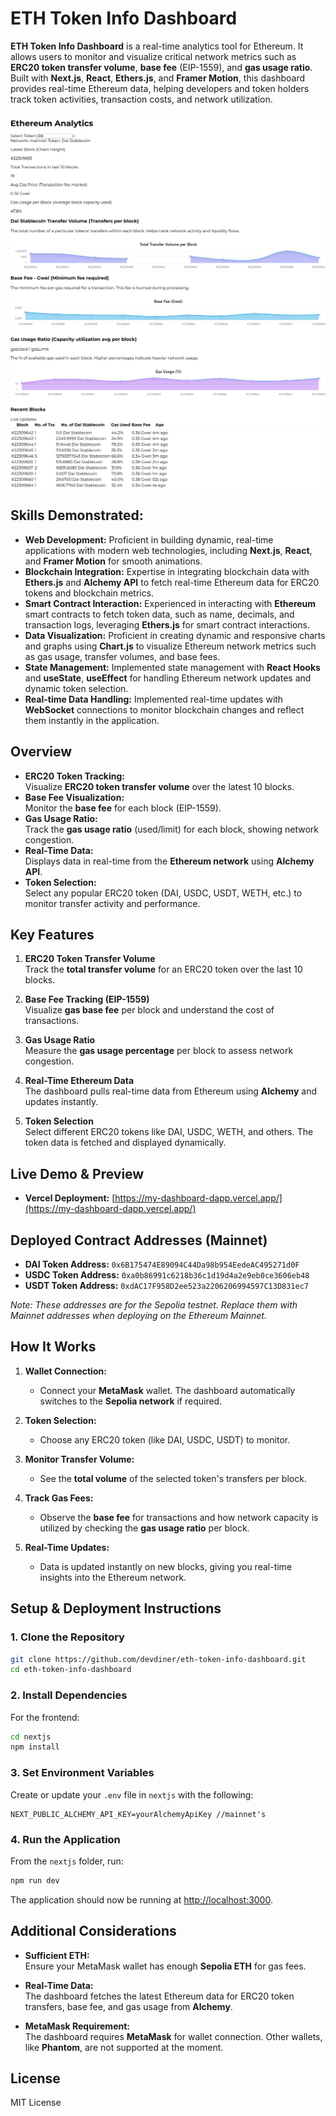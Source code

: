 # ETH Token Info Dashboard

**ETH Token Info Dashboard** is a real-time analytics tool for Ethereum. It allows users to monitor and visualize critical network metrics such as **ERC20 token transfer volume**, **base fee** (EIP-1559), and **gas usage ratio**. Built with **Next.js**, **React**, **Ethers.js**, and **Framer Motion**, this dashboard provides real-time Ethereum data, helping developers and token holders track token activities, transaction costs, and network utilization.

<p align="center" style="margin:0;">
  <img src="./assets/image-3.png" alt="Screenshot 3" style="margin:0;" />
  <img src="./assets/image-4.png" alt="Screenshot 4" style="margin:0;" />
  <img src="./assets/image-5.png" alt="Screenshot 5" style="margin:0;" />
</p>


## Skills Demonstrated:

- **Web Development:** Proficient in building dynamic, real-time applications with modern web technologies, including **Next.js**, **React**, and **Framer Motion** for smooth animations.
- **Blockchain Integration:** Expertise in integrating blockchain data with **Ethers.js** and **Alchemy API** to fetch real-time Ethereum data for ERC20 tokens and blockchain metrics.
- **Smart Contract Interaction:** Experienced in interacting with **Ethereum** smart contracts to fetch token data, such as name, decimals, and transaction logs, leveraging **Ethers.js** for smart contract interactions.
- **Data Visualization:** Proficient in creating dynamic and responsive charts and graphs using **Chart.js** to visualize Ethereum network metrics such as gas usage, transfer volumes, and base fees.
- **State Management:** Implemented state management with **React Hooks** and **useState**, **useEffect** for handling Ethereum network updates and dynamic token selection.
- **Real-time Data Handling:** Implemented real-time updates with **WebSocket** connections to monitor blockchain changes and reflect them instantly in the application.

## Overview

- **ERC20 Token Tracking:**  
  Visualize **ERC20 token transfer volume** over the latest 10 blocks.
- **Base Fee Visualization:**  
  Monitor the **base fee** for each block (EIP-1559).
- **Gas Usage Ratio:**  
  Track the **gas usage ratio** (used/limit) for each block, showing network congestion.
- **Real-Time Data:**  
  Displays data in real-time from the **Ethereum network** using **Alchemy API**.
- **Token Selection:**  
  Select any popular ERC20 token (DAI, USDC, USDT, WETH, etc.) to monitor transfer activity and performance.

## Key Features

1. **ERC20 Token Transfer Volume**  
   Track the **total transfer volume** for an ERC20 token over the last 10 blocks.

2. **Base Fee Tracking (EIP-1559)**  
   Visualize **gas base fee** per block and understand the cost of transactions.

3. **Gas Usage Ratio**  
   Measure the **gas usage percentage** per block to assess network congestion.

4. **Real-Time Ethereum Data**  
   The dashboard pulls real-time data from Ethereum using **Alchemy** and updates instantly.

5. **Token Selection**  
   Select different ERC20 tokens like DAI, USDC, WETH, and others. The token data is fetched and displayed dynamically.

## Live Demo & Preview

- **Vercel Deployment:** [https://my-dashboard-dapp.vercel.app/](https://my-dashboard-dapp.vercel.app/)

## Deployed Contract Addresses (Mainnet)

- **DAI Token Address:** `0x6B175474E89094C44Da98b954EedeAC495271d0F`  
- **USDC Token Address:** `0xa0b86991c6218b36c1d19d4a2e9eb0ce3606eb48`  
- **USDT Token Address:** `0xdAC17F958D2ee523a2206206994597C13D831ec7`  

*Note: These addresses are for the Sepolia testnet. Replace them with Mainnet addresses when deploying on the Ethereum Mainnet.*

## How It Works

1. **Wallet Connection:**  
   - Connect your **MetaMask** wallet. The dashboard automatically switches to the **Sepolia network** if required.

2. **Token Selection:**  
   - Choose any ERC20 token (like DAI, USDC, USDT) to monitor.

3. **Monitor Transfer Volume:**  
   - See the **total volume** of the selected token's transfers per block.

4. **Track Gas Fees:**  
   - Observe the **base fee** for transactions and how network capacity is utilized by checking the **gas usage ratio** per block.

5. **Real-Time Updates:**  
   - Data is updated instantly on new blocks, giving you real-time insights into the Ethereum network.

## Setup & Deployment Instructions

### 1. Clone the Repository

```bash
git clone https://github.com/devdiner/eth-token-info-dashboard.git
cd eth-token-info-dashboard
```

### 2. Install Dependencies

For the frontend:

```bash
cd nextjs
npm install
```

### 3. Set Environment Variables

Create or update your `.env` file in `nextjs` with the following:

```
NEXT_PUBLIC_ALCHEMY_API_KEY=yourAlchemyApiKey //mainnet's
```

### 4. Run the Application

From the `nextjs` folder, run:

```bash
npm run dev
```

The application should now be running at [http://localhost:3000](http://localhost:3000).

## Additional Considerations

- **Sufficient ETH:**  
  Ensure your MetaMask wallet has enough **Sepolia ETH** for gas fees.

- **Real-Time Data:**  
  The dashboard fetches the latest Ethereum data for ERC20 token transfers, base fee, and gas usage from **Alchemy**.

- **MetaMask Requirement:**  
  The dashboard requires **MetaMask** for wallet connection. Other wallets, like **Phantom**, are not supported at the moment.

## License

MIT License
